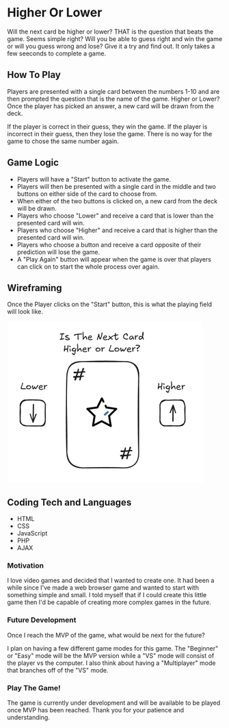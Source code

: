 # Higher Or Lower

Will the next card be higher or lower? THAT is the question that beats the game. Seems simple right? Will you be able to guess right and win the game or will you guess wrong and lose? Give it a try and find out. It only takes a few seeconds to complete a game.

## How To Play
Players are presented with a single card between the numbers 1-10 and are then prompted the question that is the name of the game. Higher or Lower? Once the player has picked an answer, a new card will be drawn from the deck.

If the player is correct in their guess, they win the game. If the player is incorrect in their guess, then they lose the game. There is no way for the game to chose the same number again.

## Game Logic
- Players will have a "Start" button to activate the game.
- Players will then be presented with a single card in the middle and two buttons on either side of the card to choose from.
- When either of the two buttons is clicked on, a new card from the deck will be drawn.
- Players who choose "Lower" and receive a card that is lower than the presented card will win.
- Players who choose "Higher" and receive a card that is higher than the presented card will win.
- Players who choose a button and receive a card opposite of their prediction will lose the game.
- A "Play Again" button will appear when the game is over that players can click on to start the whole process over again.

## Wireframing
Once the Player clicks on the "Start" button, this is what the playing field will look like.

![Wireframe](assets/images/higher_lower_wireframe.png)

## Coding Tech and Languages
- HTML
- CSS
- JavaScript
- PHP
- AJAX

### Motivation
I love video games and decided that I wanted to create one. It had been a while since I've made a web browser game and wanted to start with something simple and small. I told myself that if I could create this little game then I'd be capable of creating more complex games in the future.

### Future Development
Once I reach the MVP of the game, what would be next for the future?

I plan on having a few different game modes for this game. The "Beginner" or "Easy" mode will be the MVP version while a "VS" mode will consist of the player vs the computer. I also think about having a "Multiplayer" mode that branches off of the "VS" mode.

### Play The Game!
The game is currently under development and will be available to be played once MVP has been reached. Thank you for your patience and understanding.